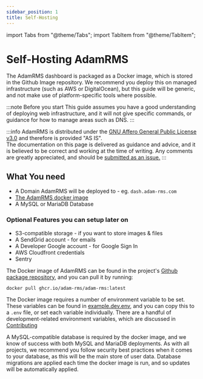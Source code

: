 ```yaml
---
sidebar_position: 1
title: Self-Hosting
---
```


import Tabs from "@theme/Tabs";
import TabItem from "@theme/TabItem";

# Self-Hosting AdamRMS

The AdamRMS dashboard is packaged as a Docker image, which is stored in the Github Image repository. We recommend you deploy this on managed infrastructure (such as AWS or DigitalOcean), but this guide will be generic, and not make use of platform-specific tools where possible.

:::note Before you start
This guide assumes you have a good understanding of deploying web infrastructure, and it will not give specific commands, or guidance for how to manage areas such as DNS.
:::

:::info
AdamRMS is distributed under the [GNU Affero General Public License v3.0](https://github.com/adam-rms/adam-rms/blob/main/LICENSE) and therefore is provided "AS IS".  
The documentation on this page is delivered as guidance and advice, and it is believed to be correct and working at the time of writing. Any comments are greatly appreciated, and should be [submitted as an issue.](https://github.com/adam-rms/website/issues/new?assignees=&labels=documentation&projects=&template=doc_issue.yaml&title=%5BDocs+Issue%5D+%3Ctitle%3E)
:::

## What You need

- A Domain AdamRMS will be deployed to - eg. `dash.adam-rms.com`
- [The AdamRMS docker image](https://github.com/adam-rms/adam-rms/pkgs/container/adam-rms)
- A MySQL or MariaDB Database

### Optional Features you can setup later on

- S3-compatible storage - if you want to store images & files
- A SendGrid account - for emails
- A Developer Google account - for Google Sign In
- AWS Cloudfront credentials
- Sentry

The Docker image of AdamRMS can be found in the project's [Github package repository](https://github.com/adam-rms/adam-rms/pkgs/container/adam-rms), and you can pull it by running:

```sh
docker pull ghcr.io/adam-rms/adam-rms:latest
```

The Docker image requires a number of environment variable to be set. These variables can be found in [example.dev.env](https://raw.githubusercontent.com/adam-rms/adam-rms/main/example.dev.env), and you can copy this to a `.env` file, or set each variable individually. There are a handful of development-related environment variables, which are discussed in [Contributing](/docs/v1/contributor/intro)

A MySQL-compatible database is required by the docker image, and we know of success with both MySQL and MariaDB deployments. As with all projects, we recommend you follow security best practices when it comes to your database, as this will be the main store of user data.
Database migrations are applied each time the docker image is run, and so updates will be automatically applied.
